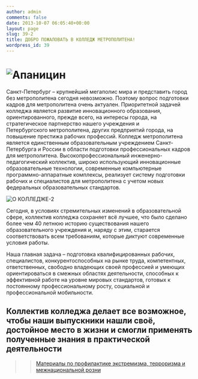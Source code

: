 ```yaml
---
author: admin
comments: false
date: 2013-10-07 06:05:40+00:00
layout: page
slug: 39-2
title: ДОБРО ПОЖАЛОВАТЬ В КОЛЛЕДЖ МЕТРОПОЛИТЕНА!
wordpress_id: 39
---
```


# ![Апаницин](http://www.cm-spb.ru/cms/wp-content/uploads/2013/10/Копия-avg-1_25-06-14.jpg)




Санкт-Петербург – крупнейший мегаполис мира и представить город без метрополитена сегодня невозможно. Поэтому вопрос подготовки кадров для метрополитена очень актуален. Приоритетной задачей колледжа является развитие инновационного образования, ориентированного, прежде всего, на интересы города, на стратегическое партнерство нашего учреждения и Петербургского метрополитена, других предприятий города, на повышение престижа рабочих профессий. Колледж метрополитена является единственным образовательным учреждением Санкт-Петербурга и России в области подготовки профессиональных кадров для метрополитена. Высокопрофессиональный инженерно-педагогический коллектив, широко использующий инновационные образовательные технологии, современные компьютерные программно-аппаратные комплексы, реализует систему подготовки рабочих и специалистов для метрополитена с учетом новых федеральных образовательных стандартов.




![О КОЛЛЕДЖЕ-2](http://www.cm-spb.ru/cms/wp-content/uploads/2013/10/О-КОЛЛЕДЖЕ-2-300x170.jpg)




Сегодня, в условиях стремительных изменений в образовательной сфере, коллектив колледжа сохраняет всё лучшее, что было сделано более чем 40 летнюю историю существования нашего образовательного учреждения и, наряду с этим, старается соответствовать всем требованиям, которые диктуют современные условия работы.




Наша главная задача – подготовка квалифицированных рабочих, специалистов, конкурентоспособных на рынке труда, компетентных, ответственных, свободно владеющих своей профессией и умеющих ориентироваться в смежных областях деятельности, способных к эффективной работе на уровне мировых стандартов, готовых к постоянному профессиональному росту, социальной и профессиональной мобильности.





## Коллектив колледжа делает все возможное, чтобы наши выпускники нашли своё, достойное место в жизни и смогли применять полученные знания в практической деятельности





<blockquote>

> 
> [Материалы по профилактике экстремизма, терроризма и межнациональной розни](http://www.cm-spb.ru/cms/%d0%b4%d0%be%d0%ba%d1%83%d0%bc%d0%b5%d0%bd%d1%82%d1%8b/%d0%bc%d0%b0%d1%82%d0%b5%d1%80%d0%b8%d0%b0%d0%bb%d1%8b-%d0%bf%d0%be-%d0%bf%d1%80%d0%be%d1%84%d0%b8%d0%bb%d0%b0%d0%ba%d1%82%d0%b8%d0%ba%d0%b5-%d1%8d%d0%ba%d1%81%d1%82%d1%80%d0%b5%d0%bc%d0%b8%d0%b7/)
> 
> 
</blockquote>
